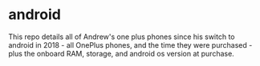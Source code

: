# android
This repo details all of Andrew's one plus phones since his switch to android in 2018 -
all OnePlus phones, and the time they were purchased - plus the onboard RAM, storage, and android os version at purchase.
